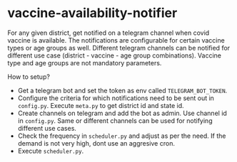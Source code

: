 # vaccine-availability-notifier

For any given district, get notified on a telegram channel when covid vaccine is available. The notifications are configurable for certain vaccine types or age groups as well. Different telegram channels can be notified for different use case (district - vaccine - age group combinations). Vaccine type and age groups are not mandatory parameters.

How to setup?
* Get a telegram bot and set the token as env called `TELEGRAM_BOT_TOKEN`.
* Configure the criteria for which notifications need to be sent out in `config.py`. Execute `meta.py` to get district id and state id.
* Create channels on telegram and add the bot as admin. Use channel id in `config.py`. Same or different channels can be used for notifying different use cases.
* Check the frequency in `scheduler.py` and adjust as per the need. If the demand is not very high, dont use an aggresive cron.
* Execute `scheduler.py`.
